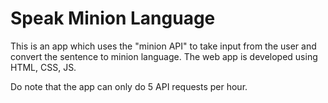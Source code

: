 # Speak Minion Language

This is an app which uses the "minion API" to take input from the user and convert the sentence to minion language. The web app is developed using HTML, CSS, JS.

Do note that the app can only do 5 API requests per hour.

